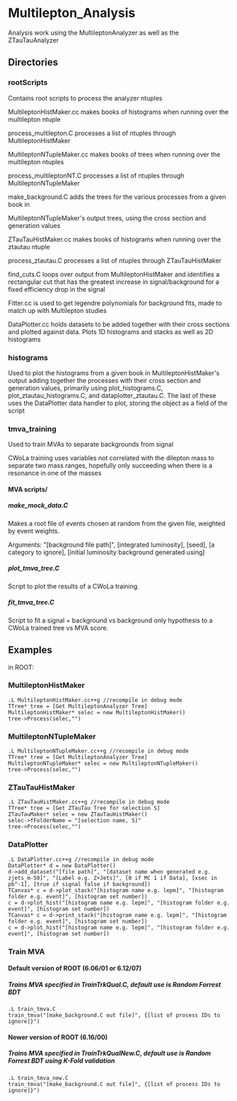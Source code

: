 # Multilepton_Analysis
Analysis work using the MultileptonAnalyzer as well as the ZTauTauAnalyzer

## Directories
### rootScripts
Contains root scripts to process the analyzer ntuples

MultileptonHistMaker.cc makes books of histograms when running over the multilepton ntuple

process_multilepton.C processes a list of ntuples through MultileptonHistMaker

MultileptonNTupleMaker.cc makes books of trees when running over the multilepton ntuples

process_multileptonNT.C processes a list of ntuples through MultileptonNTupleMaker

make_background.C adds the trees for the various processes from a given book in

MultileptonNTupleMaker's output trees, using the cross section and generation values

ZTauTauHistMaker.cc makes books of histograms when running over the ztautau ntuple

process_ztautau.C processes a list of ntuples through ZTauTauHistMaker

find_cuts.C loops over output from MultileptonHistMaker and identifies a rectangular
cut that has the greatest increase in signal/background for a fixed efficiency drop
in the signal

Fitter.cc is used to get legendre polynomials for background fits, made to match up
with Multilepton studies

DataPlotter.cc holds datasets to be added together with their cross sections and plotted
against data. Plots 1D histograms and stacks as well as 2D histograms

### histograms
Used to plot the histograms from a given book in MultileptonHistMaker's output
adding together the processes with their cross section and generation values, primarily
using plot_histograms.C, plot_ztautau_histograms.C, and dataplotter_ztautau.C. The last of
these uses the DataPlotter data handler to plot, storing the object as a field of the script

### tmva_training
Used to train MVAs to separate backgrounds from signal

CWoLa training uses variables not correlated with the dilepton mass to separate two mass ranges,
hopefully only succeeding when there is a resonance in one of the masses

#### MVA scripts/
##### make_mock_data.C

Makes a root file of events chosen at random from the given file, weighted by event weights.

Arguments: "[background file path]", [integrated luminosity], [seed], [a category to ignore],
[initial luminosity background generated using]

##### plot_tmva_tree.C

Script to plot the results of a CWoLa training.

##### fit_tmva_tree.C

Script to fit a signal + background vs background only hypothesis to a CWoLa trained tree vs MVA score.


## Examples

in ROOT:
### MultileptonHistMaker
```
.L MultileptonHistMaker.cc++g //recompile in debug mode
TTree* tree = [Get MultileptonAnalyzer Tree]
MultileptonHistMaker* selec = new MultileptonHistMaker()
tree->Process(selec,"")
```

### MultileptonNTupleMaker
```
.L MultileptonNTupleMaker.cc++g //recompile in debug mode
TTree* tree = [Get MultileptonAnalyzer Tree]
MultileptonNTupleMaker* selec = new MultileptonNTupleMaker()
tree->Process(selec,"")
  ```
  
### ZTauTauHistMaker
```
.L ZTauTauHistMaker.cc++g //recompile in debug mode
TTree* tree = [Get ZTauTau Tree for selection S]
ZTauTauMaker* selec = new ZTauTauHistMaker()
selec->fFolderName = "[selection name, S]"
tree->Process(selec,"")
```

### DataPlotter
```
.L DataPlotter.cc++g //recompile in debug mode
DataPlotter* d = new DataPlotter()
d->add_dataset("[file path]", "[dataset name when generated e.g. zjets_m-50]", "[Label e.g. Z+Jets]", [0 if MC 1 if Data], [xsec in pb^-1], [true if signal false if background])
TCanvas* c = d->plot_stack("[histogram name e.g. lepm]", "[histogram folder e.g. event]", [histogram set number])
c = d->plot_hist("[histogram name e.g. lepm]", "[histogram folder e.g. event]", [histogram set number])
TCanvas* c = d->print_stack("[histogram name e.g. lepm]", "[histogram folder e.g. event]", [histogram set number])
c = d->plot_hist("[histogram name e.g. lepm]", "[histogram folder e.g. event]", [histogram set number])
```

### Train MVA

#### Default version of ROOT (6.06/01 or 6.12/07)

##### Trains MVA specified in TrainTrkQual.C, default use is Random Forrest BDT
```
.L train_tmva.C
train_tmva("[make_background.C out file]", {[list of process IDs to ignore]}")
```

#### Newer version of ROOT (6.16/00)

##### Trains MVA specified in TrainTrkQualNew.C, default use is Random Forrest BDT using K-Fold validation
```
.L train_tmva_new.C
train_tmva("[make_background.C out file]", {[list of process IDs to ignore]}")
```


 

